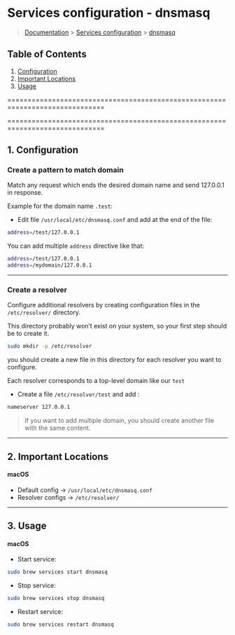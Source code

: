 # Services configuration - dnsmasq

> [Documentation](../../readme.md) > [Services configuration](../readme.md) > [dnsmasq](dnsmasq.md)

## Table of Contents
1. [Configuration](#markdown-header-1-configuration)
1. [Important Locations](#markdown-header-2-important-locations)
1. [Usage](#markdown-header-3-usage)

==============================================================================

==============================================================================

## 1. Configuration

### Create a pattern to match domain

Match any request which ends the desired domain name and send 127.0.0.1 in response.

Example for the domain name `.test`:

* Edit file `/usr/local/etc/dnsmasq.conf` and add at the end of the file:

```bash
address=/test/127.0.0.1
```

You can add multiple `address` directive like that:

```bash
address=/test/127.0.0.1
address=/mydomain/127.0.0.1
```

---

### Create a resolver

Configure additional resolvers by creating configuration files in the `/etc/resolver/` directory.

This directory probably won’t exist on your system, so your first step should be to create it.

```bash
sudo mkdir -p /etc/resolver
```

you should create a new file in this directory for each resolver you want to configure.

Each resolver corresponds to a top-level domain like our `test`

* Create a file `/etc/resolver/test` and add :
```bash
nameserver 127.0.0.1
```

> If you want to add multiple domain, you should create another file with the same content.


---

## 2. Important Locations

#### macOS
* Default config -> `/usr/local/etc/dnsmasq.conf`
* Resolver configs -> `/etc/resolver/`

---

## 3. Usage

#### macOS
* Start service:
```bash
sudo brew services start dnsmasq
```

* Stop service:
```bash
sudo brew services stop dnsmasq
```

* Restart service:
```bash
sudo brew services restart dnsmasq
```
